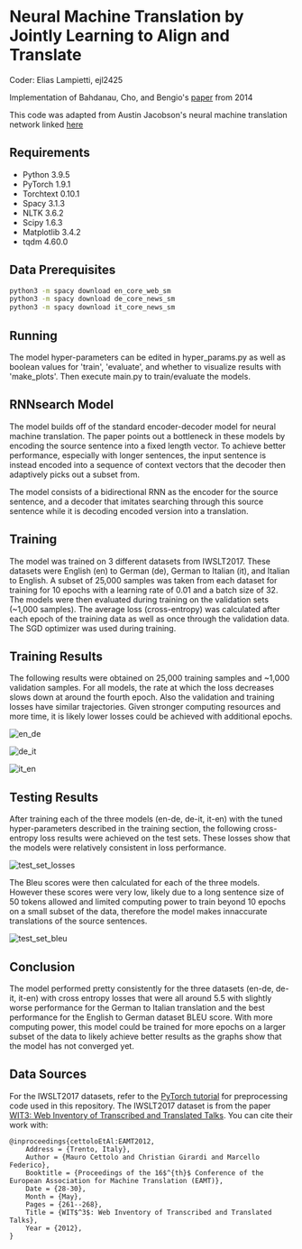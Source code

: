 # Neural Machine Translation by Jointly Learning to Align and Translate

Coder: Elias Lampietti, ejl2425

Implementation of Bahdanau, Cho, and Bengio's [paper](https://arxiv.org/pdf/1409.0473v7.pdf) from 2014

This code was adapted from Austin Jacobson's neural machine translation network linked [here](https://github.com/A-Jacobson/minimal-nmt)

## Requirements
* Python 3.9.5
* PyTorch 1.9.1
* Torchtext 0.10.1
* Spacy 3.1.3
* NLTK 3.6.2
* Scipy 1.6.3
* Matplotlib 3.4.2
* tqdm 4.60.0

## Data Prerequisites
```bash
python3 -m spacy download en_core_web_sm
python3 -m spacy download de_core_news_sm
python3 -m spacy download it_core_news_sm
```

## Running

The model hyper-parameters can be edited in hyper_params.py as well as boolean values for 'train', 'evaluate', and whether to visualize results with 'make_plots'.
Then execute main.py to train/evaluate the models.

## RNNsearch Model

The model builds off of the standard encoder-decoder model for neural machine translation. The paper points out a bottleneck in these models by encoding the source sentence into a fixed length vector. To achieve better performance, especially with longer sentences, the input sentence is instead encoded into a sequence of context vectors that the decoder then adaptively picks out a subset from. 

The model consists of a bidirectional RNN as the encoder for the source sentence, and a decoder that imitates searching through this source sentence while it is decoding encoded version into a translation.

## Training

The model was trained on 3 different datasets from IWSLT2017. These datasets were English (en) to German (de), German to Italian (it), and Italian to English.
A subset of 25,000 samples was taken from each dataset for training for 10 epochs with a learning rate of 0.01 and a batch size of 32.
The models were then evaluated during training on the validation sets (~1,000 samples).
The average loss (cross-entropy) was calculated after each epoch of the training data as well as once through the validation data.
The SGD optimizer was used during training.

## Training Results

The following results were obtained on 25,000 training samples and ~1,000 validation samples.
For all models, the rate at which the loss decreases slows down at around the fourth epoch. Also the validation and training losses have similar trajectories.
Given stronger computing resources and more time, it is likely lower losses could be achieved with additional epochs.

![en_de](https://user-images.githubusercontent.com/7085644/135036193-e2af7a2f-3e2e-4d58-bd78-4151a86eeb0b.png)

![de_it](https://user-images.githubusercontent.com/7085644/135036204-6e3f2224-71fb-45d4-8d6a-092d77dd5154.png)

![it_en](https://user-images.githubusercontent.com/7085644/135036218-73b9181e-6155-442b-85d2-85e3edf1ff4d.png)

## Testing Results

After training each of the three models (en-de, de-it, it-en) with the tuned hyper-parameters described in the training section, the following cross-entropy loss results were achieved on the test sets.
These losses show that the models were relatively consistent in loss performance.

![test_set_losses](https://user-images.githubusercontent.com/7085644/135044503-604481e6-0b63-43d0-a1ea-80cb6edc82b4.PNG)

The Bleu scores were then calculated for each of the three models.
However these scores were very low, likely due to a long sentence size of 50 tokens allowed and limited computing power to train beyond 10 epochs on a small subset of the data, therefore the model makes innaccurate translations of the source sentences.

![test_set_bleu](https://user-images.githubusercontent.com/7085644/135053058-c88b747c-227f-4ec5-8709-8bcc6d5de241.PNG)

## Conclusion

The model performed pretty consistently for the three datasets (en-de, de-it, it-en) with cross entropy losses that were all around 5.5 with slightly worse performance for the German to Italian translation and the best performance for the English to German dataset BLEU score.
With more computing power, this model could be trained for more epochs on a larger subset of the data to likely achieve better results as the graphs show that the model has not converged yet.

## Data Sources

For the IWSLT2017 datasets, refer to the [PyTorch tutorial](https://pytorch.org/tutorials/beginner/translation_transformer.html) for preprocessing code used in this repository. The IWSLT2017 dataset is from the paper [WIT3: Web Inventory of Transcribed and Translated Talks](https://aclanthology.org/2012.eamt-1.60.pdf). You can cite their work with:
```
@inproceedings{cettoloEtAl:EAMT2012,
    Address = {Trento, Italy},
    Author = {Mauro Cettolo and Christian Girardi and Marcello Federico},
    Booktitle = {Proceedings of the 16$^{th}$ Conference of the European Association for Machine Translation (EAMT)},
    Date = {28-30},
    Month = {May},
    Pages = {261--268},
    Title = {WIT$^3$: Web Inventory of Transcribed and Translated Talks},
    Year = {2012},
}
```
